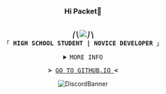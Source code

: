 
<h3 align="center">Hi Packet👋</h3>
<p align="center"><br>
    <samp>
        <b>⎛⎝<img src="https://cdn.discordapp.com/emojis/768100761812205579.png?v=1">⎠⎞</b>
        <br>
        「 <b>HIGH SCHOOL STUDENT | NOVICE DEVELOPER</b> 」<br>
    </samp>
<details align="center">
    <summary> <samp>MORE INFO</samp></summary>
    <p align="center">

![Metrics](https://metrics.lecoq.io/PleahMaCaka?template=classic&base.metadata=0&isocalendar=1&languages=1&stars=1&people=1&followup=1&achievements=1&isocalendar.duration=half-year&languages.limit=8&languages.sections=most-used&languages.colors=github&languages.threshold=0%25&languages.indepth=false&languages.categories=markup%2C%20programming&languages.recent.categories=markup%2C%20programming&languages.recent.load=300&languages.recent.days=14&stars.limit=4&people.limit=24&people.size=28&people.types=followers%2C%20following&people.identicons=false&people.shuffle=false&followup.sections=repositories&achievements.threshold=C&achievements.secrets=true&achievements.display=compact&achievements.limit=0&config.timezone=Asia%2FSeoul)
</details>
<samp>
    <p align="center">
        <b>></b> <a href="https://PleahMaCaka.github.io/">GO TO GITHUB.IO </a><b><</b>
    </p>
</samp>

<p align="center">
  <img src="https://discord.c99.nl/widget/theme-2/352357858110734339.png" alt="DiscordBanner"/>
</p>

<!--
https://github.com/Ileriayo/markdown-badges
https://github.com/anuraghazra/github-readme-stats
https://metrics.lecoq.io/
-->
